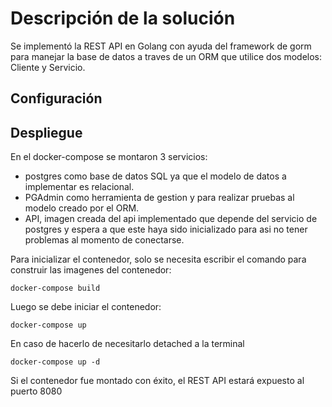 # Descripción de la solución

Se implementó la REST API en Golang con ayuda del framework de gorm para manejar la base de datos a traves de un ORM que utilice dos modelos: Cliente y Servicio.

## Configuración

## Despliegue

En el docker-compose se montaron 3 servicios:

- postgres como base de datos SQL ya que el modelo de datos a implementar es relacional.
- PGAdmin como herramienta de gestion y para realizar pruebas al modelo creado por el ORM.
- API, imagen creada del api implementado que depende del servicio de postgres y espera a que este haya sido inicializado para asi no tener problemas al momento de conectarse.

Para inicializar el contenedor, solo se necesita escribir el comando para construir las imagenes del contenedor:

```
docker-compose build
```

Luego se debe iniciar el contenedor:

```
docker-compose up
```

En caso de hacerlo de necesitarlo detached a la terminal

```
docker-compose up -d
```

Si el contenedor fue montado con éxito, el REST API estará expuesto al puerto 8080
